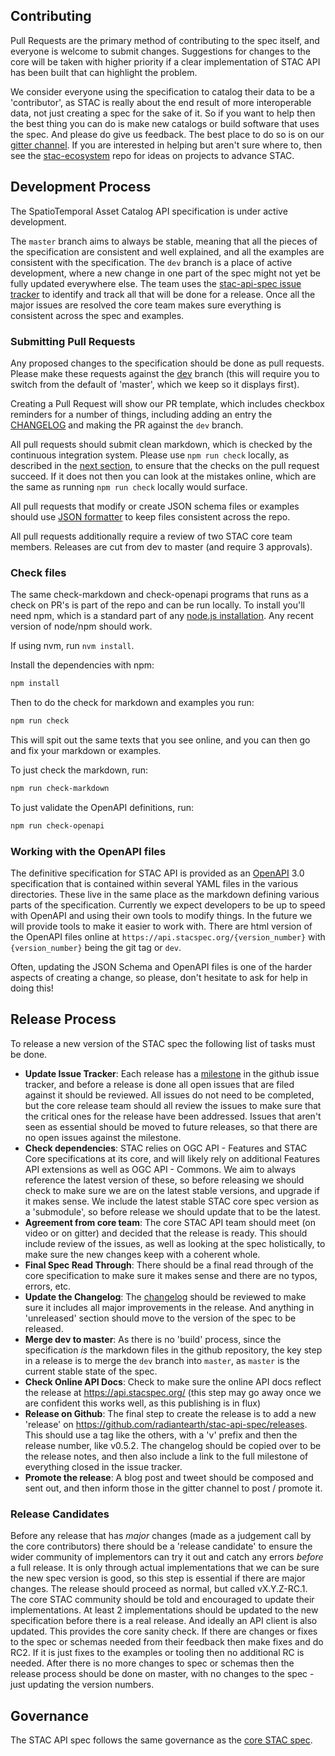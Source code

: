 ## Contributing

Pull Requests are the primary method of contributing to the spec itself, and everyone is welcome to submit 
changes. Suggestions for changes to the core will be taken with higher priority if a clear implementation 
of STAC API has been built that can highlight the problem.

We consider everyone using the specification to catalog their data to be a 'contributor', as STAC is
really about the end result of more interoperable data, not just creating a spec for the sake of it.
So if you want to help then the best thing you can do is make new catalogs or build software that uses
the spec. And please do give us feedback. The best place to do so is on our 
[gitter channel](https://gitter.im/SpatioTemporal-Asset-Catalog/Lobby). If you are interested in helping
but aren't sure where to, then see the [stac-ecosystem](https://github.com/stac-utils/stac-ecosystem) repo
for ideas on projects to advance STAC. 

## Development Process

The SpatioTemporal Asset Catalog API specification is under active development. 

The `master` branch aims to always be stable, meaning that all the pieces of the specification are consistent and well
explained, and all the examples are consistent with the specification. The `dev` branch is a place of active development, 
where a new change in one part of the spec might not yet be fully updated everywhere else. The team uses the 
[stac-api-spec issue tracker](https://github.com/radiantearth/stac-api-spec/issues) to identify and track all that will be done for 
a release. Once all the major issues are resolved the core team makes sure everything is consistent across the spec and
examples.

### Submitting Pull Requests

Any proposed changes to the specification should be done as pull requests. Please make these
requests against the [dev](https://github.com/radiantearth/stac-api-spec/tree/dev) branch (this will
require you to switch from the default of 'master', which we keep so it displays first). 

Creating a Pull Request will show our PR template, which includes checkbox reminders for a number
of things, including adding an entry the [CHANGELOG](CHANGELOG.md) and making the PR against the `dev`
branch. 

All pull requests should submit clean markdown, which is checked by the continuous integration
system. Please use `npm run check` locally, as described in the [next section](#check-files), 
to ensure that the checks on the pull request succeed. If it does not then you can look at the
mistakes online, which are the same as running `npm run check` locally would surface.

All pull requests that modify or create JSON schema files or examples should use
[JSON formatter](https://jsonformatter.org/) to keep files consistent across the repo. 

All pull requests additionally require a review of two STAC core team members. Releases are cut
from dev to master (and require 3 approvals).

### Check files

The same check-markdown and check-openapi programs that runs as a check on PR's is part of the repo and can be run locally. 
To install you'll need npm, which is a standard part of any [node.js installation](https://nodejs.org/en/download/). Any recent version of node/npm should work.

If using nvm, run `nvm install`.

Install the dependencies with npm:

```bash
npm install
```

Then to do the check for markdown and examples you run:

```bash
npm run check
```

This will spit out the same texts that you see online, and you can then go and fix your markdown or examples.

To just check the markdown, run:

```bash
npm run check-markdown
```

To just validate the OpenAPI definitions, run:

```bash
npm run check-openapi
```

### Working with the OpenAPI files

The definitive specification for STAC API is provided as an [OpenAPI](http://openapis.org/) 3.0 specification that is
contained within several YAML files in the various directories. These live in the same place as the markdown defining
various parts of the specification. Currently we expect developers to be up to speed with
OpenAPI and using their own tools to modify things. In the future we will provide tools to make it easier to work with.
There are html version of the OpenAPI files online at `https://api.stacspec.org/{version_number}` with `{version_number}` being the git tag or `dev`.

Often, updating
the JSON Schema and OpenAPI files is one of the harder aspects of creating a change, so please, don't
hesitate to ask for help in doing this!

## Release Process

To release a new version of the STAC spec the following list of tasks must be done. 

- **Update Issue Tracker**: Each release has a [milestone](https://github.com/radiantearth/stac-spec/milestones) in the github 
issue tracker, and before a release is done all open issues that are filed against it should be reviewed. All issues do not 
need to be completed, but the core release team should all review the issues to make sure that the critical ones for the 
release have been addressed. Issues that aren't seen as essential should be moved to future releases, so that there are no
open issues against the milestone.
- **Check dependencies**: STAC relies on OGC API - Features and STAC Core specifications at its core, and will likely rely
on additional Features API extensions as well as OGC API - Commons. We aim to always reference the latest version of these,
so before releasing we should check to make sure we are on the latest stable versions, and upgrade if it makes sense. We include
the latest stable STAC core spec version as a 'submodule', so before release we should update that to be the latest.
- **Agreement from core team**: The core STAC API team should meet (on video or on gitter) and decided that the release is ready.
This should include review of the issues, as well as looking at the spec holistically, to make sure the new changes keep
with a coherent whole.
- **Final Spec Read Through**: There should be a final read through of the core specification to make sure it makes sense
and there are no typos, errors, etc.
- **Update the Changelog**: The [changelog](CHANGELOG.md) should be reviewed to make sure it includes all major improvements
in the release. And anything in 'unreleased' section should move to the version of the spec to be released.
- **Merge dev to master**: As there is no 'build' process, since the specification *is* the markdown files in the github
repository, the key step in a release is to merge the `dev` branch into `master`, as `master` is the current stable state 
of the spec.
- **Check Online API Docs**: Check to make sure the online API docs reflect the release at <https://api.stacspec.org/> 
(this step may go away once we are confident this works well, as this publishing is in flux)
- **Release on Github**: The final step to create the release is to add a new 'release' on 
<https://github.com/radiantearth/stac-api-spec/releases>. This should use a tag like the others, with a 'v' prefix and then the 
release number, like v0.5.2. The changelog should be copied over to be the release notes, and then also include a link to 
the full milestone of everything closed in the issue tracker.
- **Promote the release**: A blog post and tweet should be composed and sent out, and then inform those in the gitter channel
to post / promote it.

### Release Candidates

Before any release that has *major* changes (made as a judgement call by the core contributors)  there should be a 'release 
candidate' to ensure the wider community of implementors can try it out
and catch any errors *before* a full release. It is only through actual implementations that we can be sure the new spec
version is good, so this step is essential if there are major changes. The release should proceed as normal, but called
vX.Y.Z-RC.1. The core STAC community should be told and encouraged to update their implementations. At least 2 implementations
should be updated to the new specification before there is a real release. And ideally an API client is also 
updated. This provides the core sanity check. If there are changes or fixes to the spec or 
schemas needed from their feedback then make fixes and do RC2. If it is just fixes to the examples or tooling then no 
additional RC is needed. After there is no more changes to spec or schemas then the release process should be done on master,
with no changes to the spec - just updating the version numbers.

## Governance 

The STAC API spec follows the same governance as the [core STAC spec](https://github.com/radiantearth/stac-spec/blob/master/process.md#governance).
